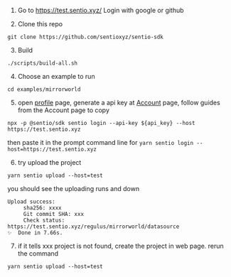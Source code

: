 
1. Go to https://test.sentio.xyz/
Login with google or github

2. Clone this repo
```
git clone https://github.com/sentioxyz/sentio-sdk
```
3. Build
``` 
./scripts/build-all.sh 
```
4. Choose an example to run
```
cd examples/mirrorworld
```

5. open [profile](https://test.sentio.xyz/profile) page, generate a api key at [Account](https://test.sentio.xyz/profile#tab=apikey) page, follow guides from the Account page to copy

```
npx -p @sentio/sdk sentio login --api-key ${api_key} --host https://test.sentio.xyz

```
then paste it in the prompt command line for `yarn sentio login --host=https://test.sentio.xyz`

6.  try upload the project
```
yarn sentio upload --host=test
```

you should see the uploading runs and down 

```
Upload success:
	 sha256: xxxx
	 Git commit SHA: xxx
	 Check status: https://test.sentio.xyz/regulus/mirrorworld/datasource
✨  Done in 7.66s.

```

7. if it tells xxx project is not found,  create the project in web page.
rerun the command
```
yarn sentio upload --host=test
```


